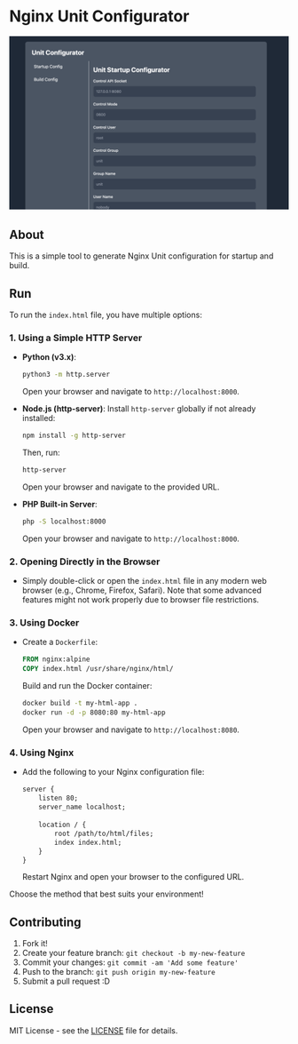 # Nginx Unit Configurator

![img.png](preview.png)

## About

This is a simple tool to generate Nginx Unit configuration for startup and build.

## Run

To run the `index.html` file, you have multiple options:

### 1. Using a Simple HTTP Server

- **Python (v3.x)**:
  ```bash
  python3 -m http.server
  ```
  Open your browser and navigate to `http://localhost:8000`.

- **Node.js (http-server)**:
  Install `http-server` globally if not already installed:
  ```bash
  npm install -g http-server
  ```
  Then, run:
  ```bash
  http-server
  ```
  Open your browser and navigate to the provided URL.

- **PHP Built-in Server**:
  ```bash
  php -S localhost:8000
  ```
  Open your browser and navigate to `http://localhost:8000`.

### 2. Opening Directly in the Browser

- Simply double-click or open the `index.html` file in any modern web browser (e.g., Chrome, Firefox, Safari). Note that
  some advanced features might not work properly due to browser file restrictions.

### 3. Using Docker

- Create a `Dockerfile`:
  ```Dockerfile
  FROM nginx:alpine
  COPY index.html /usr/share/nginx/html/
  ```
  Build and run the Docker container:
  ```bash
  docker build -t my-html-app .
  docker run -d -p 8080:80 my-html-app
  ```
  Open your browser and navigate to `http://localhost:8080`.

### 4. Using Nginx

- Add the following to your Nginx configuration file:
  ```nginx
  server {
      listen 80;
      server_name localhost;

      location / {
          root /path/to/html/files;
          index index.html;
      }
  }
  ```
  Restart Nginx and open your browser to the configured URL.

Choose the method that best suits your environment!

## Contributing

1. Fork it!
2. Create your feature branch: `git checkout -b my-new-feature`
3. Commit your changes: `git commit -am 'Add some feature'`
4. Push to the branch: `git push origin my-new-feature`
5. Submit a pull request :D

## License

MIT License - see the [LICENSE](LICENSE) file for details.